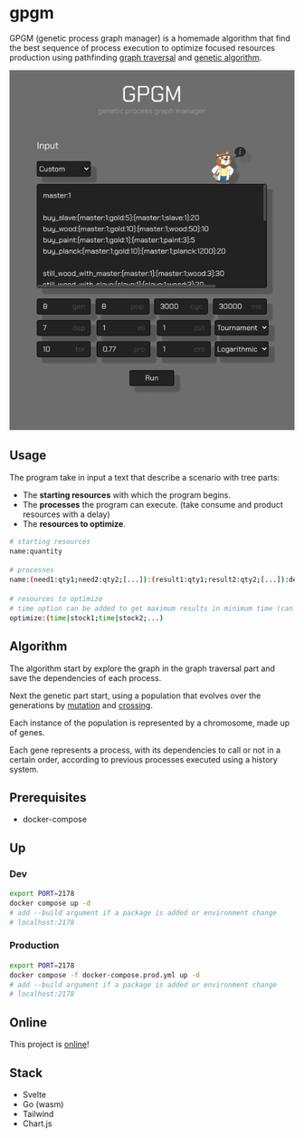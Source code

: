 # gpgm

GPGM (genetic process graph manager) is a homemade algorithm that find the best sequence of process execution to optimize focused resources production using pathfinding [graph traversal](https://en.wikipedia.org/wiki/Graph_traversal) and [genetic algorithm](https://en.wikipedia.org/wiki/Genetic_algorithm).

<img src="https://github.com/trixky/gpgm/blob/main/.demo/screenshots.gif" alt="Demo gif" width="600"/>

## Usage

The program take in input a text that describe a scenario with tree parts:

- The __starting resources__ with which the program begins.
- The __processes__ the program can execute. (take consume and product resources with a delay)
- The __resources to optimize__.

```bash
# starting resources
name:quantity

# processes
name:(need1:qty1;need2:qty2;[...]):(result1:qty1;result2:qty2;[...]):delay

# resources to optimize
# time option can be added to get maximum results in minimum time (can block the production flow)
optimize:(time|stock1;time|stock2;...)
```

## Algorithm

The algorithm start by explore the graph in the graph traversal part and save the dependencies of each process.

Next the genetic part start, using a population that evolves over the generations by [mutation](https://en.wikipedia.org/wiki/Mutation_(genetic_algorithm)) and [crossing](https://en.wikipedia.org/wiki/Crossover_(genetic_algorithm)).

Each instance of the population is represented by a chromosome, made up of genes.

Each gene represents a process, with its dependencies to call or not in a certain order, according to previous processes executed using a history system.

## Prerequisites

- docker-compose

## Up

### Dev

```bash
export PORT=2178
docker compose up -d
# add --build argument if a package is added or environment change
# localhost:2178
```

### Production

```bash
export PORT=2178
docker compose -f docker-compose.prod.yml up -d
# add --build argument if a package is added or environment change
# localhost:2178
```

## Online

This project is [online](https://gpgm.trixky.com/)!

## Stack

- Svelte
- Go (wasm)
- Tailwind
- Chart.js
